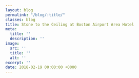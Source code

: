 ```yaml
---
layout: blog
permalink: "/blog/:title/"
classes: blog
title: Stone to the Ceiling at Boston Airport Area Hotel
meta:
  title: ''
  description: ''
image:
  src: ''
  title: ''
  alt: ''
excerpt: ''
date: 2018-02-19 00:00:00 +0000
---
```

